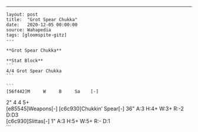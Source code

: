 ---
    layout: post
    title:  "Grot Spear Chukka"
    date:   2020-12-05 00:00:00
    source: Wahapedia
    tags: [gloomspite-gitz]
    ---
    
    **Grot Spear Chukka**
    
    **Stat Block**
    ```
    4/4 Grot Spear Chukka
    ```
    
    ```
    [56f442]M     W     B     Sa    [-]
2"    4     4     5+    
[e85545]Weapons[-]
[c6c930]Chukkin’ Spear[-]
36"    A:3    H:4+   W:3+   R:-2   D:D3  
[c6c930]Slittas[-]
1"     A:3    H:5+   W:5+   R:-    D:1   
    ```
    
    
    
